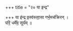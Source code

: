 +++
title = "२० या इन्द्र"

+++
या इ॑न्द्र प्र॒स्व॑स्त्वा॒सा गर्भ॒मच॑क्रिरन् ।  
परि॒ धर्मे॑व॒ सूर्य॑म् ॥